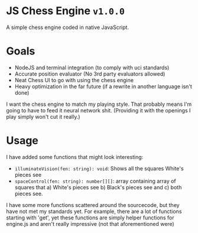 # JS Chess Engine `v1.0.0`
A simple chess engine coded in native JavaScript.
# Goals
- NodeJS and terminal integration (to comply with uci standards)
- Accurate position evaluator (No 3rd party evaluators allowed)
- Neat Chess UI to go with using the chess engine
- Heavy optimization in the far future (if a rewrite in another language isn't done)

I want the chess engine to match my playing style. That probably means I'm going to have to feed it neural network shit. (Providing it with the openings I play simply won't cut it really.)

# Usage
I have added some functions that might look interesting:
- `illuminateVision(fen: string): void`: Shows all the squares White's pieces see
- `spaceControl(fen: string): number[][]`: array containing array of squares that a) White's pieces see b) Black's pieces see and c) both pieces see.

I have some more functions scattered around the sourcecode, but they have not met my standards yet. For example, there are a lot of functions starting with 'get', yet these functions are simply helper functions for engine.js and aren't really impressive (not that aforementioned were)
